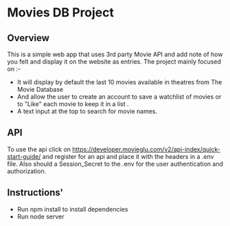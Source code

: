 # Movies DB Project

## Overview
This is a simple web app that uses 3rd party Movie API and add note of how you felt and display it on the website as entries.
The project mainly focused on :-
- It will display by default the last 10 movies available in theatres from The Movie Database 
- And allow the user to create an account to save a watchlist of movies or to "Like" each movie to keep it in a list .
- A text input at the top to search for movie names.

## API
To use the api click on https://developer.movieglu.com/v2/api-index/quick-start-guide/ and register for an api and place it with the headers in a .env file.
Also should a Session_Secret to the .env for the user authentication and authorization.

## Instructions'
- Run npm install to install dependencies
- Run node server
